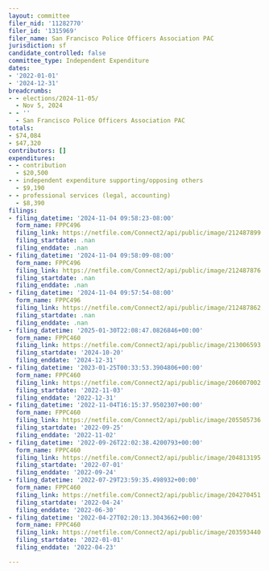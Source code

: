 ```yaml
---
layout: committee
filer_nid: '11282770'
filer_id: '1315969'
filer_name: San Francisco Police Officers Association PAC
jurisdiction: sf
candidate_controlled: false
committee_type: Independent Expenditure
dates:
- '2022-01-01'
- '2024-12-31'
breadcrumbs:
- - elections/2024-11-05/
  - Nov 5, 2024
- - ''
  - San Francisco Police Officers Association PAC
totals:
- $74,084
- $47,320
contributors: []
expenditures:
- - contribution
  - $20,500
- - independent expenditure supporting/opposing others
  - $9,190
- - professional services (legal, accounting)
  - $8,390
filings:
- filing_datetime: '2024-11-04 09:58:23-08:00'
  form_name: FPPC496
  filing_link: https://netfile.com/Connect2/api/public/image/212487899
  filing_startdate: .nan
  filing_enddate: .nan
- filing_datetime: '2024-11-04 09:58:09-08:00'
  form_name: FPPC496
  filing_link: https://netfile.com/Connect2/api/public/image/212487876
  filing_startdate: .nan
  filing_enddate: .nan
- filing_datetime: '2024-11-04 09:57:54-08:00'
  form_name: FPPC496
  filing_link: https://netfile.com/Connect2/api/public/image/212487862
  filing_startdate: .nan
  filing_enddate: .nan
- filing_datetime: '2025-01-30T22:08:47.0826846+00:00'
  form_name: FPPC460
  filing_link: https://netfile.com/Connect2/api/public/image/213006593
  filing_startdate: '2024-10-20'
  filing_enddate: '2024-12-31'
- filing_datetime: '2023-01-25T00:33:53.3904806+00:00'
  form_name: FPPC460
  filing_link: https://netfile.com/Connect2/api/public/image/206007002
  filing_startdate: '2022-11-03'
  filing_enddate: '2022-12-31'
- filing_datetime: '2022-11-04T16:15:37.9502307+00:00'
  form_name: FPPC460
  filing_link: https://netfile.com/Connect2/api/public/image/205505736
  filing_startdate: '2022-09-25'
  filing_enddate: '2022-11-02'
- filing_datetime: '2022-09-26T22:02:38.4200793+00:00'
  form_name: FPPC460
  filing_link: https://netfile.com/Connect2/api/public/image/204813195
  filing_startdate: '2022-07-01'
  filing_enddate: '2022-09-24'
- filing_datetime: '2022-07-29T23:59:35.498932+00:00'
  form_name: FPPC460
  filing_link: https://netfile.com/Connect2/api/public/image/204270451
  filing_startdate: '2022-04-24'
  filing_enddate: '2022-06-30'
- filing_datetime: '2022-04-27T02:20:13.3043662+00:00'
  form_name: FPPC460
  filing_link: https://netfile.com/Connect2/api/public/image/203593440
  filing_startdate: '2022-01-01'
  filing_enddate: '2022-04-23'

---
```

